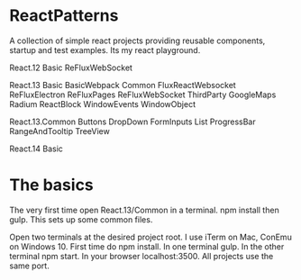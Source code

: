 # ReactPatterns

A collection of simple react projects providing reusable components, startup and test examples. Its my react playground.

React.12
	Basic
	ReFluxWebSocket

React.13
	Basic
	BasicWebpack
	Common
	FluxReactWebsocket
	ReFluxElectron
	ReFluxPages
	ReFluxWebSocket
	ThirdParty
		GoogleMaps
		Radium
		ReactBlock
	WindowEvents
	WindowObject

React.13.Common
	Buttons
	DropDown
	FormInputs
	List
	ProgressBar
	RangeAndTooltip
	TreeView

React.14
	Basic

# The basics

The very first time open React.13/Common in a terminal. npm install then gulp. This sets up some common files.

Open two terminals at the desired project root. I use iTerm on Mac, ConEmu on Windows 10. First time do npm install. In one terminal gulp. In the other terminal npm start. In your browser localhost:3500. All projects use the same port.
